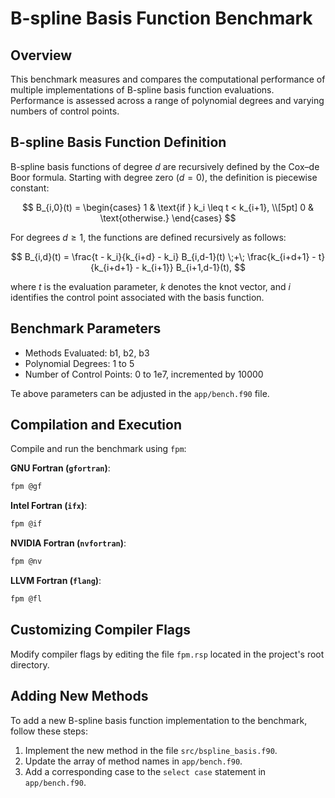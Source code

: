 # B-spline Basis Function Benchmark

## Overview

This benchmark measures and compares the computational performance of multiple implementations of B-spline basis function evaluations. Performance is assessed across a range of polynomial degrees and varying numbers of control points.

## B-spline Basis Function Definition

B-spline basis functions of degree $d$ are recursively defined by the Cox–de Boor formula. Starting with degree zero ($d = 0$), the definition is piecewise constant:

$$
B_{i,0}(t) = 
\begin{cases}
1 & \text{if } k_i \leq t < k_{i+1}, \\[5pt]
0 & \text{otherwise.}
\end{cases}
$$

For degrees $d \geq 1$, the functions are defined recursively as follows:

$$
B_{i,d}(t) = \frac{t - k_i}{k_{i+d} - k_i} B_{i,d-1}(t) 
\;+\; 
\frac{k_{i+d+1} - t}{k_{i+d+1} - k_{i+1}} B_{i+1,d-1}(t),
$$

where $t$ is the evaluation parameter, $k$ denotes the knot vector, and $i$ identifies the control point associated with the basis function.

## Benchmark Parameters

* Methods Evaluated: b1, b2, b3
* Polynomial Degrees: 1 to 5
* Number of Control Points: 0 to 1e7, incremented by 10000

Te above parameters can be adjusted in the `app/bench.f90` file.

## Compilation and Execution

Compile and run the benchmark using `fpm`:

**GNU Fortran (`gfortran`)**:

```bash
fpm @gf
```

**Intel Fortran (`ifx`)**:

```bash
fpm @if
```

**NVIDIA Fortran (`nvfortran`)**:

```bash
fpm @nv
```

**LLVM Fortran (`flang`)**:

```bash
fpm @fl
```

## Customizing Compiler Flags

Modify compiler flags by editing the file `fpm.rsp` located in the project's root directory.


## Adding New Methods

To add a new B-spline basis function implementation to the benchmark, follow these steps:

1. Implement the new method in the file `src/bspline_basis.f90`.
2. Update the array of method names in `app/bench.f90`.
3. Add a corresponding case to the `select case` statement in `app/bench.f90`.
